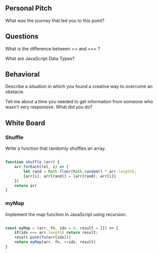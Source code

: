 ## Personal Pitch

What was the journey that led you to this point?

## Questions

What is the difference between == and === ?

What are JavaScript Data Types?

## Behavioral

Describe a situation in which you found a creative way to overcome an obstacle.

Tell me about a time you needed to get information from someone who wasn’t very responsive. What did you do?

## White Board

### Shuffle
Write a function that randomly shuffles an array.

```js

function shuffle (arr) {
	arr.forEach((el, i) => {
		let rand = Math.floor(Math.random() * arr.length);
		[arr[i], arr[rand]] = [arr[rand], arr[i]]
	})
	return arr
}

```

### myMap
Implement the map function in JavaScript using recursion.


```js

const myMap = (arr, fn, idx = 0, result = []) => {
	if(idx === arr.length) return result;
	result.push(fn(arr[idx]))
	return myMap(arr, fn, ++idx, result)
}

```
